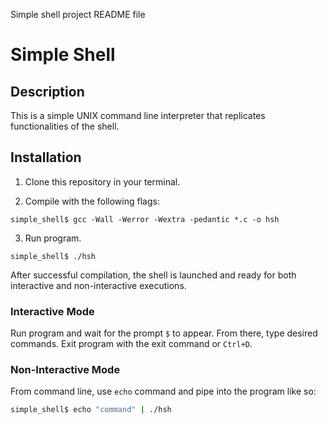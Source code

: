 Simple shell project README file

# Simple Shell

## Description
This is a simple UNIX command line interpreter that replicates functionalities of the shell.

## Installation
1. Clone this repository in your terminal.

2. Compile with the following flags:

```
simple_shell$ gcc -Wall -Werror -Wextra -pedantic *.c -o hsh
```

3. Run program.

```
simple_shell$ ./hsh
```

After successful compilation, the shell is launched and ready for both interactive and non-interactive executions.

### Interactive Mode
Run program and wait for the prompt `$` to appear. From there, type desired commands. Exit program with the exit command or `Ctrl+D`.

### Non-Interactive Mode
From command line, use `echo` command and pipe into the program like so:

```bash
simple_shell$ echo "command" | ./hsh
```



